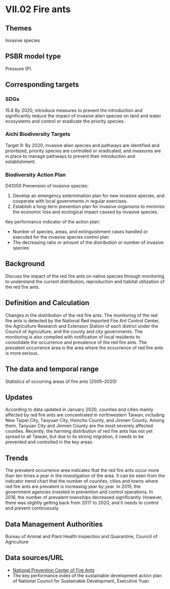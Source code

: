 # VII.02 Fire ants

<script type="text/javascript" src="http://cdn.mathjax.org/mathjax/latest/MathJax.js?config=TeX-AMS-MML_HTMLorMML"></script>

## Themes
Invasive species
## PSBR model type
Pressure (P)
## Corresponding targets
### SDGs
15.8 By 2020, introduce measures to prevent the introduction and significantly reduce the impact of invasive alien species on land and water ecosystems and control or eradicate the priority species.
### Aichi Biodiversity Targets
Target 9: By 2020, invasive alien species and pathways are identified and prioritized, priority species are controlled or eradicated, and measures are in place to manage pathways to prevent their introduction and establishment.
### Biodiversity Action Plan
D41050 Prevension of invasive species:
1. Develop an emergency extermination plan for new invasive species, and cooperate with local governments in regular exercises.
2. Establish a long-term prevention plan for invasive organisms to minimize the economic loss and ecological impact caused by invasive species.

Key performance indicator of the action plan:
* Number of species, areas, and extinguishment cases handled or executed for the invasive species control plan
* The decreasing ratio or amount of the distribution or number of invasive species
## Background
Discuss the impact of the red fire ants on native species through monitoring to understand the current distribution, reproduction and habitat utilization of the red fire ants.
## Definition and Calculation
Changes in the distribution of the red fire ants. The monitoring of the red fire ants is detected by the National Red Imported Fire Ant Control Center, the Agriculture Research and Extension Station of each district under the Council of Agriculture, and the county and city governments. The monitoring is also compiled with notification of local residents to consolidate the occurrence and prevalence of the red fire ants. The prevalent occurrence area is the area where the occurrence of red fire ants is more serious.
## The data and temporal range
Statistics of occurring areas of fire ants (2005–2020)
## Updates
According to data updated in January 2020, counties and cities mainly affected by red fire ants are concentrated in northwestern Taiwan, including New Taipei City, Taoyuan City, Hsinchu County, and Jinmen County. Among them, Taoyuan City and Jinmen County are the most severely affected counties. Recently, the harming distribution of red fire ants has not yet spread to all Taiwan, but due to its strong migration, it needs to be prevented and controlled in the key areas.
## Trends
The prevalent occurrence area indicates that the red fire ants occur more than ten times a year in the investigation of the area. It can be seen from the indicator trend chart that the number of counties, cities and towns where red fire ants are prevalent is increasing year by year. In 2015, the government agencies invested in prevention and control operations. In 2016, the number of prevalent townships decreased significantly. However, there was slightly getting back from 2017 to 2020, and it needs to control and prevent continuously.
## Data Management Authorities
Bureau of Animal and Plant Health Inspection and Quarantine, Council of Agriculture
## Data sources/URL
* [National Prevention Center of Fire Ants](https://fireant.baphiq.gov.tw/RedFireAnt/Download)
* The key performance index of the sustainable development action plan of National Council for Sustainable Development, Executive Yuan